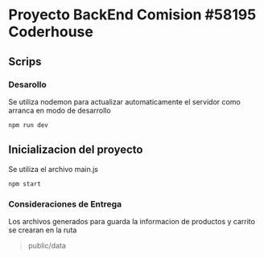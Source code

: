 # Proyecto BackEnd Comision #58195 Coderhouse

## Scrips

### Desarollo
Se utiliza nodemon para actualizar automaticamente el servidor como arranca en modo de desarrollo
```
npm run dev
```

## Inicializacion del proyecto
Se utiliza el archivo main.js
```
npm start
```

### Consideraciones de Entrega
Los archivos generados para guarda la informacion de productos y carrito se crearan en la ruta
> public/data